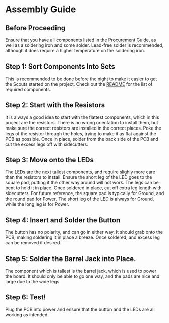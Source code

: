# Assembly Guide
## Before Proceeding
Ensure that you have all components listed in the [Procurement Guide](https://github.com/hasmar04/Scouts-Soldering-Challenge-V2/blob/main/docs/Procurement%20Guide.md), as well as a soldering iron and some solder. Lead-free solder is recommended, although it does require a higher temperature on the soldering iron. 
## Step 1: Sort Components Into Sets
This is recommended to be done before the night to make it easier to get the Scouts started on the project. Check out the [README](../README.md) for the list of required components. 
## Step 2: Start with the Resistors
It is always a good idea to start with the flattest components, which in this project are the resistors. There is no wrong orientation to install them, but make sure the correct resistors are installed in the correct places. Poke the legs of the resistor through the holes, trying to make it as flat against the PCB as possible. Once in place, solder from the back side of the PCB and cut the excess legs off with sidecutters. 
## Step 3: Move onto the LEDs
The LEDs are the next tallest components, and require slighly more care than the resistors to install. Ensure the short leg of the LED goes to the square pad, putting it the other way around will not work. The legs can be bent to hold it in place. Once soldered in place, cut off extra leg length with sidecutters. For future reference, the square pad is typically for Ground, and the round pad for Power. The short leg of the LED is always for Ground, while the long leg is for Power. 
## Step 4: Insert and Solder the Button
The button has no polarity, and can go in either way. It should grab onto the PCB, making soldering it in place a breeze. Once soldered, and excess leg can be removed if desired. 
## Step 5: Solder the Barrel Jack into Place.
The component which is tallest is the barrel jack, which is used to power the board. It should only be able to go one way, and the pads are nice and large due to the wide legs. 
## Step 6: Test!
Plug the PCB into power and ensure that the button and the LEDs are all working as intended. 